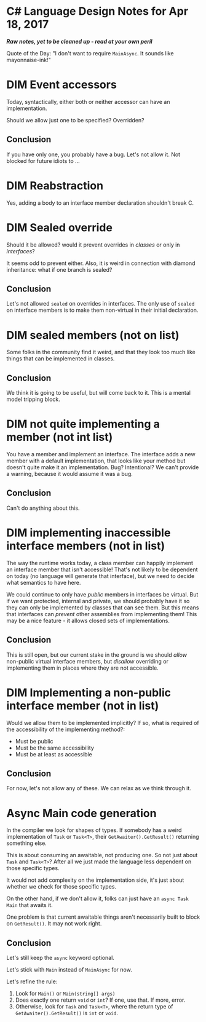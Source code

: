 # C# Language Design Notes for Apr 18, 2017


***Raw notes, yet to be cleaned up - read at your own peril***


Quote of the Day: "I don't want to require `MainAsync`. It sounds like mayonnaise-ink!"

# DIM Event accessors

Today, syntactically, either both or neither accessor can have an implementation.

Should we allow just one to be specified? Overridden?

## Conclusion
If you have only one, you probably have a bug. Let's not allow it. Not blocked for future idiots to ...


# DIM Reabstraction

Yes, adding a body to an interface member declaration shouldn't break C.

# DIM Sealed override

Should it be allowed? would it prevent overrides in *classes* or only in *interfaces*?

It seems odd to prevent either. Also, it is weird in connection with diamond inheritance: what if one branch is sealed?

## Conclusion

Let's not allowed `sealed` on overrides in interfaces. The only use of `sealed` on interface members is to make them non-virtual in their initial declaration.

# DIM sealed members (not on list)

Some folks in the community find it weird, and that they look too much like things that can be implemented in classes.

## Conclusion

We think it is going to be useful, but will come back to it. This is a mental model tripping block.

# DIM not quite implementing a member (not int list)

You have a member and implement an interface. The interface adds a new member with a default implementation, that looks like your method but doesn't quite make it an implementation. Bug? Intentional? We can't provide a warning, because it would assume it was a bug.

## Conclusion

Can't do anything about this.

# DIM implementing inaccessible interface members (not in list)

The way the runtime works today, a class member can happily implement an interface member that isn't accessible! That's not likely to be dependent on today (no language will generate that interface), but we need to decide what semantics to have here.

We could continue to only have *public* members in interfaces be virtual. But if we want protected, internal and private, we should probably have it so they can only be implemented by classes that can see them. But this means that interfaces can *prevent* other assemblies from implementing them! This may be a nice feature - it allows closed sets of implementations.

## Conclusion

This is still open, but our current stake in the ground is we should *allow* non-public virtual interface members, but *disallow* overriding or implementing them in places where they are not accessible.

# DIM Implementing a non-public interface member (not in list)

Would we allow them to be implemented implicitly? If so, what is required of the accessibility of the implementing method?:

* Must be public
* Must be the same accessibility
* Must be at least as accessible

## Conclusion

For now, let's not allow any of these. We can relax as we think through it.

# Async Main code generation

In the compiler we look for shapes of types. If somebody has a weird implementation of `Task` or `Task<T>`, their `GetAwaiter().GetResult()` returning something else.

This is about consuming an awaitable, not producing one. So not just about `Task` and `Task<T>`? After all we just made the language less dependent on those specific types.

It would not add complexity on the implementation side, it's just about whether we check for those specific types.

On the other hand, if we don't allow it, folks can just have an `async Task Main` that awaits it.

One problem is that current awaitable things aren't necessarily built to block on `GetResult()`. It may not work right.

## Conclusion

Let's still keep the `async` keyword optional.

Let's stick with `Main` instead of `MainAsync` for now.

Let's refine the rule:

1. Look for `Main()` or `Main(string[] args)`
2. Does exactly one return `void` or `int`? If one, use that. If more, error.
3. Otherwise, look for `Task` and `Task<T>`, where the return type of `GetAwaiter().GetResult()` is `int` or `void`.